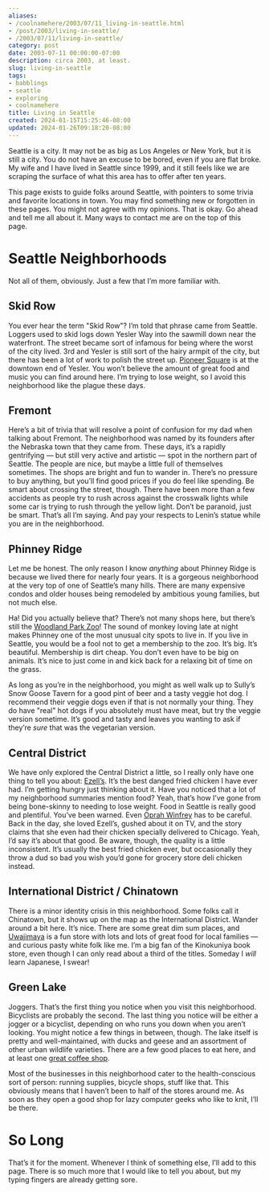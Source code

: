 ```yaml
---
aliases:
- /coolnamehere/2003/07/11_living-in-seattle.html
- /post/2003/living-in-seattle/
- /2003/07/11/living-in-seattle/
category: post
date: 2003-07-11 00:00:00-07:00
description: circa 2003, at least.
slug: living-in-seattle
tags:
- babblings
- seattle
- exploring
- coolnamehere
title: Living in Seattle
created: 2024-01-15T15:25:46-08:00
updated: 2024-01-26T09:18:20-08:00
---
```


Seattle is a city. It may not be as big as Los Angeles or New York, but it is still a city. You do not have an excuse to be bored, even if you are flat broke. My wife and I have lived in Seattle since 1999, and it still feels like we are scraping the surface of what this area has to
offer after ten years.

This page exists to guide folks around Seattle, with pointers to some trivia and favorite locations in town. You may find something new or forgotten in these pages. You might not agree with my opinions. That is okay. Go ahead and tell me all about it. Many ways to contact me are on the top of this page.

# Seattle Neighborhoods

Not all of them, obviously. Just a few that I’m more familiar with.

## Skid Row

You ever hear the term "Skid Row"? I’m told that phrase came from Seattle. Loggers used to skid logs down Yesler Way into the sawmill down near the waterfront. The street became sort of infamous for being where the worst of the city lived. 3rd and Yesler is still sort of the hairy armpit of the city, but there has been a lot of work to polish the street up. [Pioneer Square](http://www.pioneersquare.org) is at the downtown end of Yesler. You won’t believe the amount of great food and music you can find around here. I’m trying to lose weight, so I avoid this neighborhood like the plague these days.

## Fremont

Here’s a bit of trivia that will resolve a point of confusion for my dad when talking about Fremont. The neighborhood was named by its founders after the Nebraska town that they came from. These days, it’s a rapidly gentrifying — but still very active and artistic — spot in the northern part of Seattle. The people are nice, but maybe a little full of themselves sometimes. The shops are bright and fun to wander in. There’s no pressure to buy anything, but you’ll find good prices if you do feel like spending. Be smart about crossing the street, though. There have been more than a few accidents as people try to rush across against the crosswalk lights while some car is trying to rush through the yellow light. Don’t be paranoid, just be smart. That’s all I’m saying. And pay your respects to Lenin’s statue while you are in the neighborhood.

## Phinney Ridge

Let me be honest. The only reason I know *anything* about Phinney Ridge is because we lived there for nearly four years. It is a gorgeous neighborhood at the very top of one of Seattle’s many hills. There are many expensive condos and older houses being remodeled by ambitious young families, but not much else.

Ha! Did you actually believe that? There’s not many shops here, but there’s still the [Woodland Park Zoo](http://www.zoo.org/)! The sound of monkey loving late at night makes Phinney one of the most unusual city spots to live in. If you live in Seattle, you would be a fool not to get a membership to the zoo. It’s big. It’s beautiful. Membership is dirt cheap. You don’t even have to be big on animals. It’s nice to just come in and kick back for a relaxing bit of time on the grass.

As long as you’re in the neighborhood, you might as well walk up to Sully’s Snow Goose Tavern for a good pint of beer and a tasty veggie hot dog. I recommend their veggie dogs even if that is not normally your thing. They do have "real" hot dogs if you absolutely must have meat, but try the veggie version sometime. It’s good and tasty and leaves you wanting to ask if they’re *sure* that was the vegetarian version.

## Central District

We have only explored the Central District a little, so I really only have one thing to tell you about: [Ezell’s](http://www.ezellschicken.com/). It’s the best danged fried chicken I have ever had. I’m getting hungry just thinking about it. Have you noticed that a lot of my neighborhood summaries mention food? Yeah, that’s how I’ve gone from being bone-skinny to needing to lose weight. Food in Seattle is really good and plentiful. You’ve been warned. Even [Oprah Winfrey](http://www.oprah.com/index.html) has to be careful. Back in the day, she loved Ezell’s, gushed about it on TV, and the story claims that she even had their chicken specially delivered to Chicago. Yeah, I’d say it’s about that good. Be aware, though, the quality is a little inconsistent. It’s usually the best fried chicken ever, but occasionally they throw a dud so bad you wish you’d gone for grocery store deli chicken instead.

## International District / Chinatown

There is a minor identity crisis in this neighborhood. Some folks call it Chinatown, but it shows up on the map as the International District. Wander around a bit here. It’s nice. There are some great dim sum places, and [Uwajimaya](http://www.uwajimaya.com/) is a fun store with lots and lots of great food for local families — and curious pasty white folk like me. I’m a big fan of the Kinokuniya book store, even though I can only read about a third of the titles. Someday I *will* learn Japanese, I swear!

## Green Lake

Joggers. That’s the first thing you notice when you visit this neighborhood. Bicyclists are probably the second. The last thing you notice will be either a jogger or a bicyclist, depending on who runs you down when you aren’t looking. You might notice a few things in between, though. The lake itself is pretty and well-maintained, with ducks and geese and an assortment of other urban wildlife varieties. There are a few good places to eat here, and at least one [great coffee shop](http://thecoffeerevolution.com/).

Most of the businesses in this neighborhood cater to the health-conscious sort of person: running supplies, bicycle shops, stuff like that. This obviously means that I haven’t been to half of the stores around me. As soon as they open a good shop for lazy computer geeks who like to knit, I’ll be there.

# So Long

That’s it for the moment. Whenever I think of something else, I’ll add to this page. There is so much more that I would like to tell you about, but my typing fingers are already getting sore.

